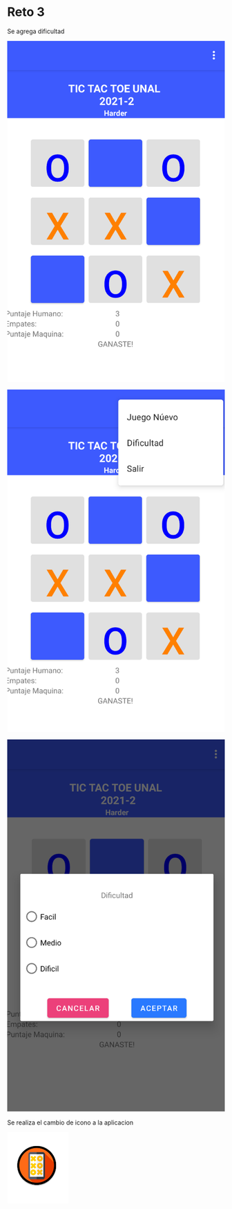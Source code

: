 # Reto 3

Se agrega dificultad 


![TicTacToe1](https://github.com/camilonfs1/UNAL_MOVIL_2021-2/blob/main/Workshops/src/images/workshop3.1.PNG)

![TicTacToe2](https://github.com/camilonfs1/UNAL_MOVIL_2021-2/blob/main/Workshops/src/images/workshop3.2.PNG)


![TicTacToe3](https://github.com/camilonfs1/UNAL_MOVIL_2021-2/blob/main/Workshops/src/images/workshop3.3.PNG)

Se realiza el cambio de icono a la aplicacion

![TicTacToe4](https://github.com/camilonfs1/UNAL_MOVIL_2021-2/blob/main/Workshops/src/images/workshop3.4.PNG)
